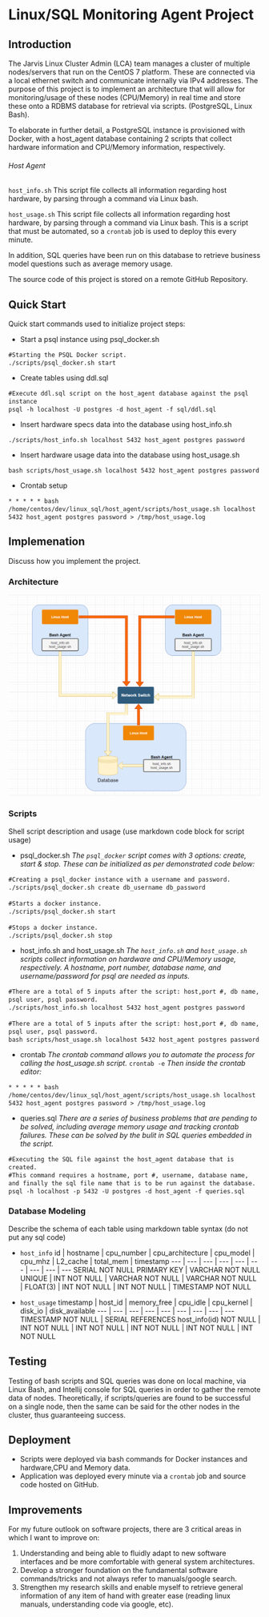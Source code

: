 # Linux/SQL Monitoring Agent Project

## Introduction

The Jarvis Linux Cluster Admin (LCA) team manages a cluster of multiple nodes/servers that run on the CentOS 7 platform. These are connected via a local ethernet switch and communicate internally via IPv4 addresses. 
The purpose of this project is to implement an architecture that will allow for monitoring/usage of these nodes (CPU/Memory) in real time and store these onto a RDBMS database for retrieval via scripts. (PostgreSQL, Linux Bash).

To elaborate in further detail, a PostgreSQL instance is provisioned with Docker, with a host_agent database containing 2 scripts that collect hardware information and CPU/Memory information, respectively.

###### Host Agent
`host_info.sh`
This script file collects all information regarding host hardware, by parsing through a command via Linux bash.

`host_usage.sh`
This script file collects all information regarding host hardware, by parsing through a command via Linux bash. This is a script that must be automated, so a `crontab` job is used to deploy this every minute.

In addition, SQL queries have been run on this database to retrieve business model questions such as average memory usage.

The source code of this project is stored on a remote GitHub Repository. 


## Quick Start
Quick start commands used to initialize project steps:
- Start a psql instance using psql_docker.sh
```
#Starting the PSQL Docker script.
./scripts/psql_docker.sh start
```

- Create tables using ddl.sql
```
#Execute ddl.sql script on the host_agent database against the psql instance
psql -h localhost -U postgres -d host_agent -f sql/ddl.sql
```

- Insert hardware specs data into the database using host_info.sh
```
./scripts/host_info.sh localhost 5432 host_agent postgres password
```

- Insert hardware usage data into the database using host_usage.sh
```
bash scripts/host_usage.sh localhost 5432 host_agent postgres password
```

- Crontab setup
```
* * * * * bash /home/centos/dev/linux_sql/host_agent/scripts/host_usage.sh localhost 5432 host_agent postgres password > /tmp/host_usage.log
```


## Implemenation
Discuss how you implement the project.

### Architecture
![Image of Project Architecture](./assets/architecture.png)

### Scripts
Shell script description and usage (use markdown code block for script usage)
- psql_docker.sh
*The `psql_docker` script comes with 3 options: create, start & stop. These can be initialized as per demonstrated code below:*
```
#Creating a psql_docker instance with a username and password.
./scripts/psql_docker.sh create db_username db_password

#Starts a docker instance.
./scripts/psql_docker.sh start

#Stops a docker instance.
./scripts/psql_docker.sh stop
```
- host_info.sh and host_usage.sh
*The `host_info.sh` and `host_usage.sh` scripts collect information on hardware and CPU/Memory usage, respectively. A hostname, port number, database name, and username/password for psql are needed as inputs.*
```
#There are a total of 5 inputs after the script: host,port #, db name, psql user, psql password.
./scripts/host_info.sh localhost 5432 host_agent postgres password

#There are a total of 5 inputs after the script: host,port #, db name, psql user, psql password.
bash scripts/host_usage.sh localhost 5432 host_agent postgres password
```
- crontab
*The crontab command allows you to automate the process for calling the host_usage.sh script.*
`crontab -e`
*Then inside the crontab editor:*
```
* * * * * bash /home/centos/dev/linux_sql/host_agent/scripts/host_usage.sh localhost 5432 host_agent postgres password > /tmp/host_usage.log
```
- queries.sql
*There are a series of business problems that are pending to be solved, including average memory usage and tracking crontab failures. These can be solved by the bulit in SQL queries embedded in the script.*
```
#Executing the SQL file against the host_agent database that is created. 
#This command requires a hostname, port #, username, database name, and finally the sql file name that is to be run against the database.
psql -h localhost -p 5432 -U postgres -d host_agent -f queries.sql
```

### Database Modeling
Describe the schema of each table using markdown table syntax (do not put any sql code)
- `host_info`
id | hostname | cpu_number | cpu_architecture | cpu_model | cpu_mhz | L2_cache | total_mem | timestamp
--- | --- | --- | --- | --- | --- | --- | --- | ---
SERIAL NOT NULL PRIMARY KEY | VARCHAR NOT NULL UNIQUE | INT NOT NULL | VARCHAR NOT NULL | VARCHAR NOT NULL | FLOAT(3) | INT NOT NULL | INT NOT NULL | TIMESTAMP NOT NULL

- `host_usage`
timestamp | host_id | memory_free | cpu_idle | cpu_kernel | disk_io | disk_available
--- | --- | --- | --- | --- | --- | --- | --- | ---
TIMESTAMP NOT NULL | SERIAL REFERENCES host_info(id) NOT NULL | INT NOT NULL | INT NOT NULL | INT NOT NULL | INT NOT NULL | INT NOT NULL 


## Testing
Testing of bash scripts and SQL queries was done on local machine, via Linux Bash, and Intellij console for SQL queries in order to gather the remote data of nodes. Theoretically, if scripts/queries are found to be successful on a single node, then the same can be said for the other nodes in the cluster, thus guaranteeing success. 

## Deployment
- Scripts were deployed via bash commands for Docker instances and hardware,CPU and Memory data. 
- Application was deployed every minute via a `crontab` job and source code hosted on GitHub.


## Improvements
For my future outlook on software projects, there are 3 critical areas in which I want to improve on:
1. Understanding and being able to fluidly adapt to new software interfaces and be more comfortable with general system architectures. 
2. Develop a stronger foundation on the fundamental software commands/tricks and not always refer to manuals/google search.
3. Strengthen my research skills and enable myself to retrieve general information of any item of hand with greater ease (reading linux manuals, understanding code via google, etc).

